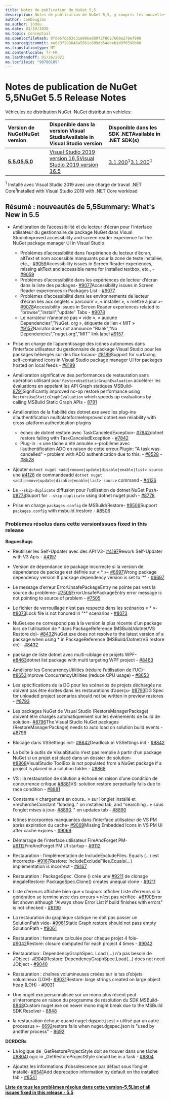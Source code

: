 ```yaml
---
title: Notes de publication de NuGet 5,5
description: Notes de publication de NuGet 5,5, y compris les nouvelles fonctionnalités, les correctifs de bogues et DCR.
author: JonDouglas
ms.author: jodou
ms.date: 03/19/2020
ms.topic: conceptual
ms.openlocfilehash: 0fde67dd03c31e986ed89f2f8627608e279ef908
ms.sourcegitcommit: ee6c3f203648a5561c809db54ebeb1d0f0598b68
ms.translationtype: MT
ms.contentlocale: fr-FR
ms.lasthandoff: 01/26/2021
ms.locfileid: "98780109"
---
```

# <a name="nuget-55-release-notes"></a><span data-ttu-id="95514-103">Notes de publication de NuGet 5,5</span><span class="sxs-lookup"><span data-stu-id="95514-103">NuGet 5.5 Release Notes</span></span>

<span data-ttu-id="95514-104">Véhicules de distribution NuGet :</span><span class="sxs-lookup"><span data-stu-id="95514-104">NuGet distribution vehicles:</span></span>

| <span data-ttu-id="95514-105">Version de NuGet</span><span class="sxs-lookup"><span data-stu-id="95514-105">NuGet version</span></span> | <span data-ttu-id="95514-106">Disponible dans la version Visual Studio</span><span class="sxs-lookup"><span data-stu-id="95514-106">Available in Visual Studio version</span></span>| <span data-ttu-id="95514-107">Disponible dans les SDK .NET</span><span class="sxs-lookup"><span data-stu-id="95514-107">Available in .NET SDK(s)</span></span>|
|:---|:---|:---|
| [<span data-ttu-id="95514-108">**5.5.0**</span><span class="sxs-lookup"><span data-stu-id="95514-108">**5.5.0**</span></span>](https://nuget.org/downloads) | [<span data-ttu-id="95514-109">Visual Studio 2019 version 16,5</span><span class="sxs-lookup"><span data-stu-id="95514-109">Visual Studio 2019 version 16.5</span></span>](https://visualstudio.microsoft.com/downloads/) | <span data-ttu-id="95514-110">[3.1.200](https://dotnet.microsoft.com/download/dotnet-core/3.1)<sup>1</sup></span><span class="sxs-lookup"><span data-stu-id="95514-110">[3.1.200](https://dotnet.microsoft.com/download/dotnet-core/3.1)<sup>1</sup></span></span> |

<span data-ttu-id="95514-111"><sup>1</sup> Installé avec Visual Studio 2019 avec une charge de travail .NET Core</span><span class="sxs-lookup"><span data-stu-id="95514-111"><sup>1</sup>Installed with Visual Studio 2019 with .NET Core workload</span></span>

## <a name="summary-whats-new-in-55"></a><span data-ttu-id="95514-112">Résumé : nouveautés de 5,5</span><span class="sxs-lookup"><span data-stu-id="95514-112">Summary: What's New in 5.5</span></span>

* <span data-ttu-id="95514-113">Amélioration de l’accessibilité et du lecteur d’écran pour l’interface utilisateur du gestionnaire de package NuGet dans Visual Studio</span><span class="sxs-lookup"><span data-stu-id="95514-113">Improved accessibility and screen reader experience for the NuGet package manager UI in Visual Studio</span></span>
    * <span data-ttu-id="95514-114">Problèmes d’accessibilité dans l’expérience du lecteur d’écran, altText et nom accessible manquants pour la zone de texte installée, etc.,- [#9059](https://github.com/NuGet/Home/issues/9059)</span><span class="sxs-lookup"><span data-stu-id="95514-114">Accessibility issues in Screen Reader experiences, missing altText and accessible name for Installed textbox, etc., - [#9059](https://github.com/NuGet/Home/issues/9059)</span></span>
    * <span data-ttu-id="95514-115">Problèmes d’accessibilité dans les expériences de lecteur d’écran dans la liste des packages- [#9077](https://github.com/NuGet/Home/issues/9077)</span><span class="sxs-lookup"><span data-stu-id="95514-115">Accessibility issues in Screen Reader experiences in Packages List - [#9077](https://github.com/NuGet/Home/issues/9077)</span></span>
    * <span data-ttu-id="95514-116">Problèmes d’accessibilité dans les environnements de lecteur d’écran liés aux onglets « parcourir », « installer », « mettre à jour »- [#9078](https://github.com/NuGet/Home/issues/9078)</span><span class="sxs-lookup"><span data-stu-id="95514-116">Accessibility issues in Screen Reader experiences related to "browse","install","update" Tabs - [#9078](https://github.com/NuGet/Home/issues/9078)</span></span>
    * <span data-ttu-id="95514-117">Le narrateur n’annonce pas « vide », « aucune Dependencies","NuGet. org », étiquette de lien « MIT » [#9157](https://github.com/NuGet/Home/issues/9157)</span><span class="sxs-lookup"><span data-stu-id="95514-117">Narrator does not announce "Blank","No Dependencies","nuget.org","MIT" link label [#9157](https://github.com/NuGet/Home/issues/9157)</span></span>

* <span data-ttu-id="95514-118">Prise en charge de l’apprentissage des icônes autonomes dans l’interface utilisateur du gestionnaire de package Visual Studio pour les packages hébergés sur des flux locaux- [#8189](https://github.com/NuGet/Home/issues/8189)</span><span class="sxs-lookup"><span data-stu-id="95514-118">Support for surfacing self-contained icons in Visual Studio package manager UI for packages hosted on local feeds - [#8189](https://github.com/NuGet/Home/issues/8189)</span></span>

* <span data-ttu-id="95514-119">Amélioration significative des performances de restauration sans opération utilisant pour `RestoreUseStaticGraphEvaluation` accélérer les évaluations en appelant les API Graph statiques MSBuild- [8791](https://github.com/NuGet/Home/issues/8791)</span><span class="sxs-lookup"><span data-stu-id="95514-119">Significantly improved no-op restore performance using `RestoreUseStaticGraphEvaluation` which speeds up evaluations by calling MSBuild Static Graph APIs - [8791](https://github.com/NuGet/Home/issues/8791)</span></span>

* <span data-ttu-id="95514-120">Amélioration de la fiabilité des dotnet.exe avec les plug-ins d’authentification multiplateforme</span><span class="sxs-lookup"><span data-stu-id="95514-120">Improved dotnet.exe reliability with cross-platform authentication plugins</span></span>
    * <span data-ttu-id="95514-121">échec de dotnet restore avec TaskCanceledException- [#7842](https://github.com/NuGet/Home/issues/7842)</span><span class="sxs-lookup"><span data-stu-id="95514-121">dotnet restore failing with TaskCanceledException - [#7842](https://github.com/NuGet/Home/issues/7842)</span></span>
    * <span data-ttu-id="95514-122">Plug-in : « une tâche a été annulée »-problème avec l’authentification ADO en raison de cette erreur.</span><span class="sxs-lookup"><span data-stu-id="95514-122">Plugin:  "A task was cancelled" - problem with ADO authentication due to this.</span></span><span data-ttu-id="95514-123"> - [#8528](https://github.com/NuGet/Home/issues/8528)</span><span class="sxs-lookup"><span data-stu-id="95514-123"> - [#8528](https://github.com/NuGet/Home/issues/8528)</span></span>

* <span data-ttu-id="95514-124">Ajouter `dotnet nuget <add|remove|update|disable|enable|list> source` une [#4126](https://github.com/NuGet/Home/issues/4126) de commande</span><span class="sxs-lookup"><span data-stu-id="95514-124">add `dotnet nuget <add|remove|update|disable|enable|list> source` command - [#4126](https://github.com/NuGet/Home/issues/4126)</span></span>

* <span data-ttu-id="95514-125">La `--skip-duplicate`  diffusion pour l’utilisation de dotnet NuGet Push- [#8778](https://github.com/NuGet/Home/issues/8778)</span><span class="sxs-lookup"><span data-stu-id="95514-125">Suport for `--skip-duplicate`  using dotnet nuget push - [#8778](https://github.com/NuGet/Home/issues/8778)</span></span>

* <span data-ttu-id="95514-126">Prise en charge `packages.config` de MSBuild/Restore- [#8506](https://github.com/NuGet/Home/issues/8506)</span><span class="sxs-lookup"><span data-stu-id="95514-126">Support `packages.config` with msbuild /restore - [#8506](https://github.com/NuGet/Home/issues/8506)</span></span>

### <a name="issues-fixed-in-this-release"></a><span data-ttu-id="95514-127">Problèmes résolus dans cette version</span><span class="sxs-lookup"><span data-stu-id="95514-127">Issues fixed in this release</span></span>

<span data-ttu-id="95514-128">**Bogues**</span><span class="sxs-lookup"><span data-stu-id="95514-128">**Bugs**</span></span>

* <span data-ttu-id="95514-129">Réutiliser les Self-Updater avec des API V3- [#4197](https://github.com/NuGet/Home/issues/4197)</span><span class="sxs-lookup"><span data-stu-id="95514-129">Rework Self-Updater with V3 Apis - [#4197](https://github.com/NuGet/Home/issues/4197)</span></span>

* <span data-ttu-id="95514-130">Version de dépendance de package incorrecte si la version de dépendance de package est définie sur « \* »- [#6697](https://github.com/NuGet/Home/issues/6697)</span><span class="sxs-lookup"><span data-stu-id="95514-130">Wrong package dependency version If package dependency version is set to '\*' - [#6697](https://github.com/NuGet/Home/issues/6697)</span></span>

* <span data-ttu-id="95514-131">Le message d’erreur ErrorUnsafePackageEntry ne pointe pas vers la source du problème- [#7505](https://github.com/NuGet/Home/issues/7505)</span><span class="sxs-lookup"><span data-stu-id="95514-131">ErrorUnsafePackageEntry error message is not pointing to source of problem - [#7505](https://github.com/NuGet/Home/issues/7505)</span></span>

* <span data-ttu-id="95514-132">Le fichier de verrouillage n’est pas respecté dans les scénarios « \* »- [#8073](https://github.com/NuGet/Home/issues/8073)</span><span class="sxs-lookup"><span data-stu-id="95514-132">Lock file is not honored in "\*" scenarios  - [#8073](https://github.com/NuGet/Home/issues/8073)</span></span>

* <span data-ttu-id="95514-133">NuGet.exe ne correspond pas à la version la plus récente d’un package lors de l’utilisation de \* dans PackageReference (MSBuild/dotnet/VS Restore do)- [#8432](https://github.com/NuGet/Home/issues/8432)</span><span class="sxs-lookup"><span data-stu-id="95514-133">NuGet.exe does not resolve to the latest version of a package when using \* in PackageReference (MSBuild/Dotnet/VS restore do) - [#8432](https://github.com/NuGet/Home/issues/8432)</span></span>

* <span data-ttu-id="95514-134">package de liste dotnet avec multi-ciblage de projets WPF- [#8463](https://github.com/NuGet/Home/issues/8463)</span><span class="sxs-lookup"><span data-stu-id="95514-134">dotnet list package with multi targeting WPF project - [#8463](https://github.com/NuGet/Home/issues/8463)</span></span>

* <span data-ttu-id="95514-135">Améliorer les ConcurrencyUtilities (réduire l’utilisation de l’UC)- [#8653](https://github.com/NuGet/Home/issues/8653)</span><span class="sxs-lookup"><span data-stu-id="95514-135">Improve ConcurrencyUtilities (reduce CPU usage) - [#8653](https://github.com/NuGet/Home/issues/8653)</span></span>

* <span data-ttu-id="95514-136">Les spécifications de la DG pour les scénarios de projets déchargés ne doivent pas être écrites dans les restaurations d’aperçu- [#8793](https://github.com/NuGet/Home/issues/8793)</span><span class="sxs-lookup"><span data-stu-id="95514-136">DG Spec for unloaded project scenarios should not be written in preview restores - [#8793](https://github.com/NuGet/Home/issues/8793)</span></span>

* <span data-ttu-id="95514-137">Les packages NuGet de Visual Studio (RestoreManagerPackage) doivent être chargés automatiquement sur les événements de build de solution- [#8796](https://github.com/NuGet/Home/issues/8796)</span><span class="sxs-lookup"><span data-stu-id="95514-137">The Visual Studio NuGet packages (RestoreManagerPackage) needs to auto load on solution build events - [#8796](https://github.com/NuGet/Home/issues/8796)</span></span>

* <span data-ttu-id="95514-138">Blocage dans VSSettings init- [#8842](https://github.com/NuGet/Home/issues/8842)</span><span class="sxs-lookup"><span data-stu-id="95514-138">Deadlock in VSSettings init - [#8842](https://github.com/NuGet/Home/issues/8842)</span></span>

* <span data-ttu-id="95514-139">La boîte à outils de VisualStudio n’est pas remplie à partir d’un package NuGet si un projet est placé dans un dossier de solution- [#8868](https://github.com/NuGet/Home/issues/8868)</span><span class="sxs-lookup"><span data-stu-id="95514-139">VisualStudio ToolBox is not populated from a NuGet package if a project is placed in a solution folder - [#8868](https://github.com/NuGet/Home/issues/8868)</span></span>

* <span data-ttu-id="95514-140">VS : la restauration de solution a échoué en raison d’une condition de concurrence critique [#8881](https://github.com/NuGet/Home/issues/8881)</span><span class="sxs-lookup"><span data-stu-id="95514-140">VS:  solution restore perpetually fails due to race condition - [#8881](https://github.com/NuGet/Home/issues/8881)</span></span>

* <span data-ttu-id="95514-141">Constante « chargement en cours.. » sur l’onglet installé et «recherche</span><span class="sxs-lookup"><span data-stu-id="95514-141">Constant "loading.." on installed tab, and "searching</span></span> <term><span data-ttu-id="95514-142">..» sous l’onglet mises à jour- [#8890](https://github.com/NuGet/Home/issues/8890)</span><span class="sxs-lookup"><span data-stu-id="95514-142">.." on updates tab - [#8890](https://github.com/NuGet/Home/issues/8890)</span></span>

* <span data-ttu-id="95514-143">Icônes incorporées manquantes dans l’interface utilisateur de VS PM après expiration du cache- [#9069](https://github.com/NuGet/Home/issues/9069)</span><span class="sxs-lookup"><span data-stu-id="95514-143">Missing Embedded Icons in VS PM UI after cache expires - [#9069](https://github.com/NuGet/Home/issues/9069)</span></span>

* <span data-ttu-id="95514-144">Démarrage de l’interface utilisateur FireAndForget PM- [#9112](https://github.com/NuGet/Home/issues/9112)</span><span class="sxs-lookup"><span data-stu-id="95514-144">FireAndForget PM UI startup - [#9112](https://github.com/NuGet/Home/issues/9112)</span></span>

* <span data-ttu-id="95514-145">Restauration : l’implémentation de IncludeExcludeFiles. Equals (...) est incorrecte- [#9167](https://github.com/NuGet/Home/issues/9167)</span><span class="sxs-lookup"><span data-stu-id="95514-145">Restore: IncludeExcludeFiles.Equals(...) implementation is incorrect - [#9167](https://github.com/NuGet/Home/issues/9167)</span></span>

* <span data-ttu-id="95514-146">Restauration : PackageSpec. Clone () crée une [#9211](https://github.com/NuGet/Home/issues/9211) de clonage inégale</span><span class="sxs-lookup"><span data-stu-id="95514-146">Restore: PackageSpec.Clone() creates unequal clone - [#9211](https://github.com/NuGet/Home/issues/9211)</span></span>

* <span data-ttu-id="95514-147">Liste d’erreurs affichée bien que « toujours afficher Liste d’erreurs si la génération se termine avec des erreurs » n’est pas vérifiée- [#8190](https://github.com/NuGet/Home/issues/8190)</span><span class="sxs-lookup"><span data-stu-id="95514-147">Error list shown although "Always show Error List if build finishes with errors" is not checked - [#8190](https://github.com/NuGet/Home/issues/8190)</span></span>

* <span data-ttu-id="95514-148">La restauration du graphique statique ne doit pas passer un SolutionPath vide- [#9061](https://github.com/NuGet/Home/issues/9061)</span><span class="sxs-lookup"><span data-stu-id="95514-148">Static Graph restore should not pass empty SolutionPath - [#9061](https://github.com/NuGet/Home/issues/9061)</span></span>

* <span data-ttu-id="95514-149">Restauration : fermeture calculée pour chaque projet 4 fois- [#9042](https://github.com/NuGet/Home/issues/9042)</span><span class="sxs-lookup"><span data-stu-id="95514-149">Restore: closure computed for each project 4 times - [#9042](https://github.com/NuGet/Home/issues/9042)</span></span>

* <span data-ttu-id="95514-150">Restauration : DependencyGraphSpec. Load (...) n’a pas besoin de JObject- [#9040](https://github.com/NuGet/Home/issues/9040)</span><span class="sxs-lookup"><span data-stu-id="95514-150">Restore: DependencyGraphSpec.Load(...) does not need JObject - [#9040](https://github.com/NuGet/Home/issues/9040)</span></span>

* <span data-ttu-id="95514-151">Restauration : chaînes volumineuses créées sur le tas d’objets volumineux (LOH)- [#9031](https://github.com/NuGet/Home/issues/9031)</span><span class="sxs-lookup"><span data-stu-id="95514-151">Restore: large strings created on large object heap (LOH) - [#9031](https://github.com/NuGet/Home/issues/9031)</span></span>

* <span data-ttu-id="95514-152">Une nuget.exe personnalisée sur un mono plus récent peut s’interrompre en raison du programme de résolution du SDK MSBuild- [8848](https://github.com/NuGet/Home/issues/8848)</span><span class="sxs-lookup"><span data-stu-id="95514-152">Custom nuget.exe on newer mono might break due to the MSBuild SDK Resolver - [8848](https://github.com/NuGet/Home/issues/8848)</span></span>

* <span data-ttu-id="95514-153">la restauration échoue quand nuget.dgspec.jsest « utilisé par un autre processus »- [8692](https://github.com/NuGet/Home/issues/8692)</span><span class="sxs-lookup"><span data-stu-id="95514-153">restore fails when nuget.dgspec.json is "used by another process" - [8692](https://github.com/NuGet/Home/issues/8692)</span></span>

<span data-ttu-id="95514-154">**DCR**</span><span class="sxs-lookup"><span data-stu-id="95514-154">**DCRs**</span></span>

* <span data-ttu-id="95514-155">La logique de _GetRestoreProjectStyle doit se trouver dans une tâche [#8804](https://github.com/NuGet/Home/issues/8804)</span><span class="sxs-lookup"><span data-stu-id="95514-155">Logic in _GetRestoreProjectStyle should be in a task - [#8804](https://github.com/NuGet/Home/issues/8804)</span></span>

* <span data-ttu-id="95514-156">Ajoutez les informations d’obsolescence par défaut sous l’onglet installé- [#8541](https://github.com/NuGet/Home/issues/8541)</span><span class="sxs-lookup"><span data-stu-id="95514-156">Add deprecation information by default on the installed tab - [#8541](https://github.com/NuGet/Home/issues/8541)</span></span>

<span data-ttu-id="95514-157">**[Liste de tous les problèmes résolus dans cette version-5,5](https://app.zenhub.com/workspaces/nuget-client-team-55aec9a240305cf007585881/reports/release?release=5e0e5fbd021f7aa0ec95db18)**</span><span class="sxs-lookup"><span data-stu-id="95514-157">**[List of all issues fixed in this release - 5.5](https://app.zenhub.com/workspaces/nuget-client-team-55aec9a240305cf007585881/reports/release?release=5e0e5fbd021f7aa0ec95db18)**</span></span>

